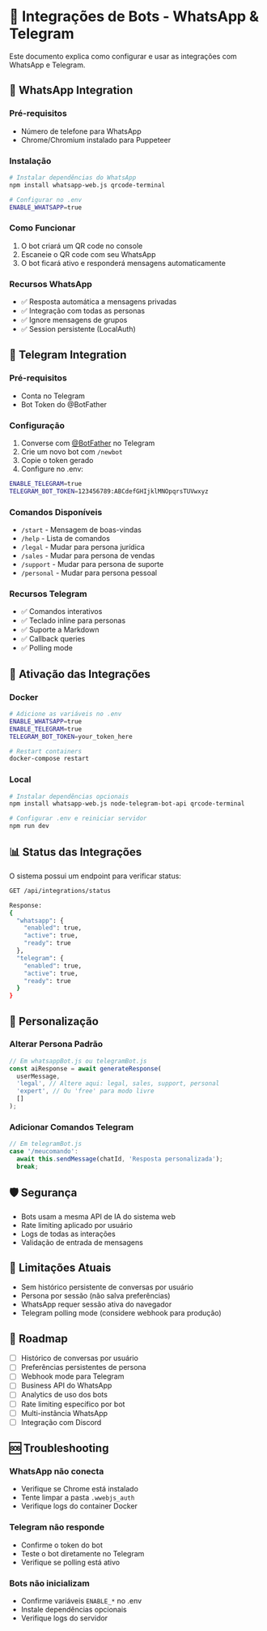 # 🤖 Integrações de Bots - WhatsApp & Telegram

Este documento explica como configurar e usar as integrações com WhatsApp e Telegram.

## 📱 WhatsApp Integration

### Pré-requisitos
- Número de telefone para WhatsApp
- Chrome/Chromium instalado para Puppeteer

### Instalação
```bash
# Instalar dependências do WhatsApp
npm install whatsapp-web.js qrcode-terminal

# Configurar no .env
ENABLE_WHATSAPP=true
```

### Como Funcionar
1. O bot criará um QR code no console
2. Escaneie o QR code com seu WhatsApp
3. O bot ficará ativo e responderá mensagens automaticamente

### Recursos WhatsApp
- ✅ Resposta automática a mensagens privadas
- ✅ Integração com todas as personas
- ✅ Ignore mensagens de grupos
- ✅ Session persistente (LocalAuth)

## 🤖 Telegram Integration  

### Pré-requisitos
- Conta no Telegram
- Bot Token do @BotFather

### Configuração
1. Converse com [@BotFather](https://t.me/botfather) no Telegram
2. Crie um novo bot com `/newbot`
3. Copie o token gerado
4. Configure no .env:

```bash
ENABLE_TELEGRAM=true
TELEGRAM_BOT_TOKEN=123456789:ABCdefGHIjklMNOpqrsTUVwxyz
```

### Comandos Disponíveis
- `/start` - Mensagem de boas-vindas
- `/help` - Lista de comandos
- `/legal` - Mudar para persona jurídica  
- `/sales` - Mudar para persona de vendas
- `/support` - Mudar para persona de suporte
- `/personal` - Mudar para persona pessoal

### Recursos Telegram
- ✅ Comandos interativos
- ✅ Teclado inline para personas
- ✅ Suporte a Markdown
- ✅ Callback queries
- ✅ Polling mode

## 🚀 Ativação das Integrações

### Docker
```bash
# Adicione as variáveis no .env
ENABLE_WHATSAPP=true
ENABLE_TELEGRAM=true
TELEGRAM_BOT_TOKEN=your_token_here

# Restart containers
docker-compose restart
```

### Local
```bash
# Instalar dependências opcionais
npm install whatsapp-web.js node-telegram-bot-api qrcode-terminal

# Configurar .env e reiniciar servidor
npm run dev
```

## 📊 Status das Integrações

O sistema possui um endpoint para verificar status:

```bash
GET /api/integrations/status

Response:
{
  "whatsapp": {
    "enabled": true,
    "active": true,
    "ready": true
  },
  "telegram": {
    "enabled": true, 
    "active": true,
    "ready": true
  }
}
```

## 🔧 Personalização

### Alterar Persona Padrão
```javascript
// Em whatsappBot.js ou telegramBot.js
const aiResponse = await generateResponse(
  userMessage,
  'legal', // Altere aqui: legal, sales, support, personal
  'expert', // Ou 'free' para modo livre
  []
);
```

### Adicionar Comandos Telegram
```javascript
// Em telegramBot.js
case '/meucomando':
  await this.sendMessage(chatId, 'Resposta personalizada');
  break;
```

## 🛡️ Segurança

- Bots usam a mesma API de IA do sistema web
- Rate limiting aplicado por usuário
- Logs de todas as interações
- Validação de entrada de mensagens

## 📝 Limitações Atuais

- Sem histórico persistente de conversas por usuário
- Persona por sessão (não salva preferências)
- WhatsApp requer sessão ativa do navegador
- Telegram polling mode (considere webhook para produção)

## 🔄 Roadmap

- [ ] Histórico de conversas por usuário
- [ ] Preferências persistentes de persona
- [ ] Webhook mode para Telegram
- [ ] Business API do WhatsApp
- [ ] Analytics de uso dos bots
- [ ] Rate limiting específico por bot
- [ ] Multi-instância WhatsApp
- [ ] Integração com Discord

## 🆘 Troubleshooting

### WhatsApp não conecta
- Verifique se Chrome está instalado
- Tente limpar a pasta `.wwebjs_auth`
- Verifique logs do container Docker

### Telegram não responde
- Confirme o token do bot
- Teste o bot diretamente no Telegram
- Verifique se polling está ativo

### Bots não inicializam
- Confirme variáveis `ENABLE_*` no .env
- Instale dependências opcionais
- Verifique logs do servidor